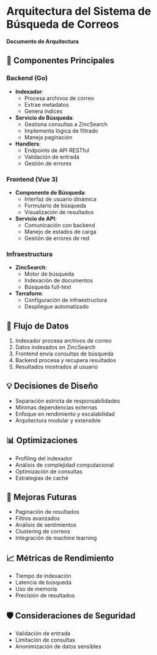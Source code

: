 # Arquitectura del Sistema de Búsqueda de Correos
**Documento de Arquitectura**

## 🏢 Componentes Principales

### Backend (Go)
- **Indexador**:
  - Procesa archivos de correo
  - Extrae metadatos
  - Genera índices
- **Servicio de Búsqueda**:
  - Gestiona consultas a ZincSearch
  - Implementa lógica de filtrado
  - Maneja paginación
- **Handlers**:
  - Endpoints de API RESTful
  - Validación de entrada
  - Gestión de errores

### Frontend (Vue 3)
- **Componente de Búsqueda**:
  - Interfaz de usuario dinámica
  - Formulario de búsqueda
  - Visualización de resultados
- **Servicio de API**:
  - Comunicación con backend
  - Manejo de estados de carga
  - Gestión de errores de red

### Infraestructura
- **ZincSearch**:
  - Motor de búsqueda
  - Indexación de documentos
  - Búsqueda full-text
- **Terraform**:
  - Configuración de infraestructura
  - Despliegue automatizado

## 🔄 Flujo de Datos
1. Indexador procesa archivos de correo
2. Datos indexados en ZincSearch
3. Frontend envía consultas de búsqueda
4. Backend procesa y recupera resultados
5. Resultados mostrados al usuario

## 💡 Decisiones de Diseño
- Separación estricta de responsabilidades
- Mínimas dependencias externas
- Enfoque en rendimiento y escalabilidad
- Arquitectura modular y extensible

## 📊 Optimizaciones
- Profiling del indexador
- Análisis de complejidad computacional
- Optimización de consultas
- Estrategias de caché

## 🚀 Mejoras Futuras
- Paginación de resultados
- Filtros avanzados
- Análisis de sentimientos
- Clustering de correos
- Integración de machine learning

## 📈 Métricas de Rendimiento
- Tiempo de indexación
- Latencia de búsqueda
- Uso de memoria
- Precisión de resultados

## 🛡️ Consideraciones de Seguridad
- Validación de entrada
- Limitación de consultas
- Anonimización de datos sensibles
